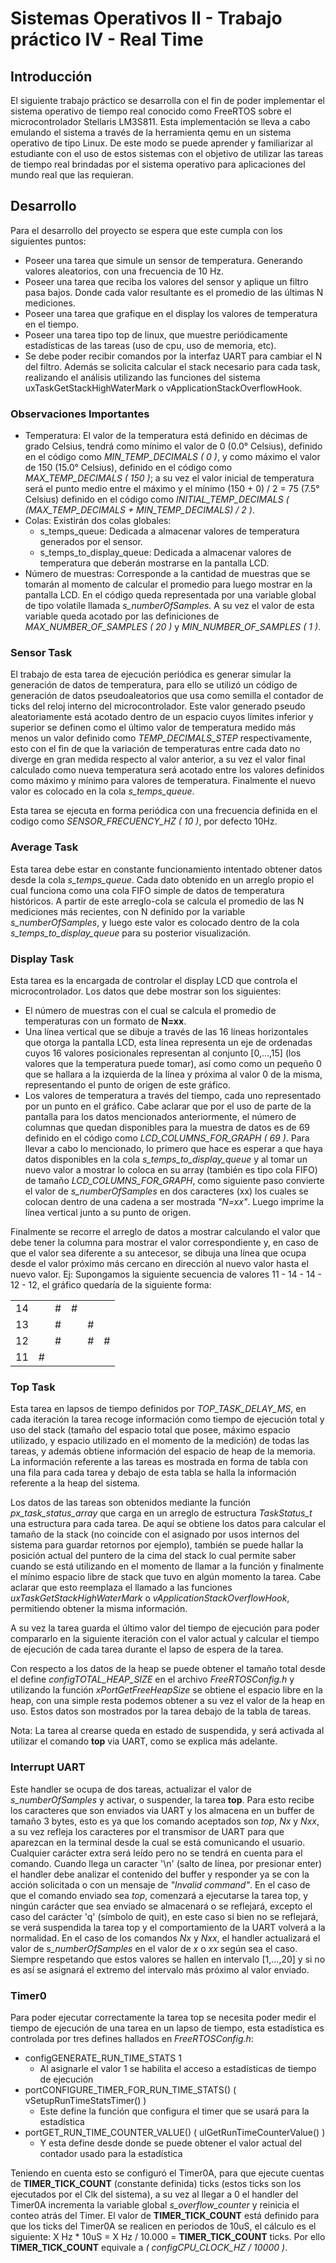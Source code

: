 # Sistemas Operativos II - Trabajo práctico IV - Real Time
## Introducción
El siguiente trabajo práctico se desarrolla con el fin de poder implementar el sistema operativo de tiempo real conocido como FreeRTOS sobre el microcontrolador Stellaris LM3S811. Esta implementación se lleva a cabo emulando el sistema a través de la herramienta qemu en un sistema operativo de tipo Linux. De este modo se puede aprender y familiarizar al estudiante con el uso de estos sistemas con el objetivo de utilizar las tareas de tiempo real brindadas por el sistema operativo para aplicaciones del mundo real que las requieran.

## Desarrollo
Para el desarrollo del proyecto se espera que este cumpla con los siguientes puntos:
- Poseer una tarea que simule un sensor de temperatura. Generando valores aleatorios, con una frecuencia de 10 Hz.
- Poseer una tarea que reciba los valores del sensor y aplique un filtro pasa bajos. Donde cada valor resultante es el promedio de las últimas N mediciones.
- Poseer una tarea que grafique en el display los valores de temperatura en el tiempo.
- Poseer una tarea tipo top de linux, que muestre periódicamente estadísticas de las tareas (uso de cpu, uso de memoria, etc).
- Se debe poder recibir comandos por la interfaz UART para cambiar el N del filtro.
Además se solicita calcular el stack necesario para cada task, realizando el análisis utilizando las funciones del sistema uxTaskGetStackHighWaterMark o vApplicationStackOverflowHook.

### Observaciones Importantes
- Temperatura: El valor de la temperatura está definido en décimas de grado Celsius, tendrá como mínimo el valor de 0 (0.0° Celsius), definido en el código como *MIN_TEMP_DECIMALS ( 0 )*, y como máximo el valor de 150 (15.0° Celsius), definido en el código como *MAX_TEMP_DECIMALS ( 150 )*; a su vez el valor inicial de temperatura será el punto medio entre el máximo y el mínimo (150 + 0) / 2 = 75 (7.5° Celsius) definido en el código como *INITIAL_TEMP_DECIMALS ( (MAX_TEMP_DECIMALS + MIN_TEMP_DECIMALS) / 2 )*.
- Colas: Existirán dos colas globales:
  - s_temps_queue: Dedicada a almacenar valores de temperatura generados por el sensor.
  - s_temps_to_display_queue: Dedicada a almacenar valores de temperatura que deberán mostrarse en la pantalla LCD.
- Número de muestras: Corresponde a la cantidad de muestras que se tomarán al momento de calcular el promedio para luego mostrar en la pantalla LCD. En el código queda representada por una variable global de tipo volatile llamada *s_numberOfSamples*. A su vez el valor de esta variable queda acotado por las definiciones de *MAX_NUMBER_OF_SAMPLES ( 20 )* y *MIN_NUMBER_OF_SAMPLES ( 1 )*.

### Sensor Task
El trabajo de esta tarea de ejecución periódica es generar simular la generación de datos de temperatura, para ello se utilizó un código de generación de datos pseudoaleatorios que usa como semilla el contador de ticks del reloj interno del microcontrolador. Este valor generado pseudo aleatoriamente está acotado dentro de un espacio cuyos límites inferior y superior se definen como el último valor de temperatura medido más menos un valor definido como *TEMP_DECIMALS_STEP* respectivamente, esto con el fin de que la variación de temperaturas entre cada dato no diverge en gran medida respecto al valor anterior, a su vez el valor final calculado como nueva temperatura será acotado entre los valores definidos como máximo y mínimo para valores de temperatura. Finalmente el nuevo valor es colocado en la cola *s_temps_queue*.

Esta tarea se ejecuta en forma periódica con una frecuencia definida en el codigo como *SENSOR_FRECUENCY_HZ ( 10 )*, por defecto 10Hz.

### Average Task
Esta tarea debe estar en constante funcionamiento intentado obtener datos desde la cola *s_temps_queue*. Cada dato obtenido en un arreglo propio el cual funciona como una cola FIFO simple de datos de temperatura históricos. A partir de este arreglo-cola se calcula el promedio de las N mediciones más recientes, con N definido por la variable *s_numberOfSamples*, y luego este valor es colocado dentro de la cola *s_temps_to_display_queue* para su posterior visualización.

### Display Task
Esta tarea es la encargada de controlar el display LCD que controla el microcontrolador. Los datos que debe mostrar son los siguientes:
- El número de muestras con el cual se calcula el promedio de temperaturas con un formato de **N=xx**.
- Una línea vertical que se dibuje a través de las 16 líneas horizontales que otorga la pantalla LCD, esta línea representa un eje de ordenadas cuyos 16 valores posicionales representan al conjunto [0,...,15] (los valores que la temperatura puede tomar), así como como un pequeño 0 que se hallara a la izquierda de la línea y próxima al valor 0 de la misma, representando el punto de origen de este gráfico.
- Los valores de temperatura a través del tiempo, cada uno representado por un punto en el gráfico. Cabe aclarar que por el uso de parte de la pantalla para los datos mencionados anteriormente, el número de columnas que quedan disponibles para la muestra de datos es de 69 definido en el código como *LCD_COLUMNS_FOR_GRAPH   ( 69 )*.
Para llevar a cabo lo mencionado, lo primero que hace es esperar a que haya datos disponibles en la cola *s_temps_to_display_queue* y al tomar un nuevo valor a mostrar lo coloca en su array (también es tipo cola FIFO) de tamaño *LCD_COLUMNS_FOR_GRAPH*, como siguiente paso convierte el valor de *s_numberOfSamples* en dos caracteres (xx) los cuales se colocan dentro de una cadena a ser mostrada *"N=xx"*. Luego imprime la línea vertical junto a su punto de origen.

Finalmente se recorre el arreglo de datos a mostrar calculando el valor que debe tener la columna para mostrar el valor correspondiente y, en caso de que el valor sea diferente a su antecesor, se dibuja una línea que ocupa desde el valor próximo más cercano en dirección al nuevo valor hasta el nuevo valor. Ej: Supongamos la siguiente secuencia de valores 11 - 14 - 14 - 12 - 12, el gráfico quedaría de la siguiente forma:

|||||||
|-|-|-|-|-|-|
|14| |#|#|||
|13| |#||#||
|12| |#||#|#|
|11| #|||||

### Top Task
Esta tarea en lapsos de tiempo definidos por *TOP_TASK_DELAY_MS*, en cada iteración la tarea recoge información como tiempo de ejecución total y uso del stack (tamaño del espacio total que posee, máximo espacio utilizado, y espacio utilizado en el momento de la medición) de todas las tareas, y además obtiene información del espacio de heap de la memoria. La información referente a las tareas es mostrada en forma de tabla con una fila para cada tarea y debajo de esta tabla se halla la información referente a la heap del sistema. 

Los datos de las tareas son obtenidos mediante la función *px_task_status_array* que carga en un arreglo de estructura *TaskStatus_t* una estructura para cada tarea. De aquí se obtiene los datos para calcular el tamaño de la stack (no coincide con el asignado por usos internos del sistema para guardar retornos por ejemplo), también se puede hallar la posición actual del puntero de la cima del stack lo cual permite saber cuando se está utilizando en el momento de llamar a la función y finalmente el mínimo espacio libre de stack que tuvo en algún momento la tarea. Cabe aclarar que esto reemplaza el llamado a las funciones *uxTaskGetStackHighWaterMark* o *vApplicationStackOverflowHook*, permitiendo obtener la misma información. 

A su vez la tarea guarda el último valor del tiempo de ejecución para poder compararlo en la siguiente iteración con el valor actual y calcular el tiempo de ejecución de cada tarea durante el lapso de espera de la tarea.

Con respecto a los datos de la heap se puede obtener el tamaño total desde el define *configTOTAL_HEAP_SIZE* en el archivo *FreeRTOSConfig.h* y utilizando la función *xPortGetFreeHeapSize* se obtiene el espacio libre en la heap, con una simple resta podemos obtener a su vez el valor de la heap en uso. Estos datos son mostrados por la tarea debajo de la tabla de tareas.

Nota: La tarea al crearse queda en estado de suspendida, y será activada al utilizar el comando **top** via UART, como se explica más adelante.

### Interrupt UART
Este handler se ocupa de dos tareas, actualizar el valor de *s_numberOfSamples* y activar, o suspender, la tarea **top**. Para esto recibe los caracteres que son enviados via UART y los almacena en un buffer de tamaño 3 bytes, esto es ya que los comando aceptados son *top*, *Nx* y *Nxx*, a su vez refleja los caracteres por el transmisor de UART para que aparezcan en la terminal desde la cual se está comunicando el usuario. Cualquier carácter extra será leído pero no se tendrá en cuenta para el comando. Cuando llega un caracter '\n' (salto de línea, por presionar enter) el handler debe analizar el contenido del buffer y responder ya se con la acción solicitada o con un mensaje de *"Invalid command"*.
En el caso de que el comando enviado sea *top*, comenzará a ejecutarse la tarea top, y ningún carácter que sea enviado se almacenará o se reflejará, excepto el caso del carácter 'q' (símbolo de quit), en este caso si bien no se reflejará, se verá suspendida la tarea top y el comportamiento de la UART volverá a la normalidad.
En el caso de los comandos *Nx* y *Nxx*, el handler actualizará el valor de *s_numberOfSamples* en el valor de *x* o *xx* según sea el caso. Siempre respetando que estos valores se hallen en intervalo [1,...,20] y si no es así se asignará el extremo del intervalo más próximo al valor enviado.

### Timer0
Para poder ejecutar correctamente la tarea top se necesita poder medir el tiempo de ejecución de una tarea en un lapso de tiempo, esta estadística es controlada por tres defines hallados en *FreeRTOSConfig.h*:
- configGENERATE_RUN_TIME_STATS 1 
  - Al asignarle el valor 1 se habilita el acceso a estadísticas de tiempo de ejecución
- portCONFIGURE_TIMER_FOR_RUN_TIME_STATS() ( vSetupRunTimeStatsTimer() )
  - Este define la función que configura el timer que se usará para la estadística
- portGET_RUN_TIME_COUNTER_VALUE() ( ulGetRunTimeCounterValue() ) 
  - Y esta define desde donde se puede obtener el valor actual del contador usado para la estadística
  
Teniendo en cuenta esto se configuró el Timer0A, para que ejecute cuentas de **TIMER_TICK_COUNT** (constante definida) ticks (estos ticks son los ejecutados por el Clk del sistema), a su vez al llegar a 0 el handler del Timer0A incrementa la variable global *s_overflow_counter* y reinicia el conteo atrás del Timer. El valor de **TIMER_TICK_COUNT** está definido para que los ticks del Timer0A se realicen en periodos de 10uS, el cálculo es el siguiente: X Hz * 10uS = X Hz / 10.000 = **TIMER_TICK_COUNT** ticks. Por ello **TIMER_TICK_COUNT** equivale a *( configCPU_CLOCK_HZ / 10000 )*.
